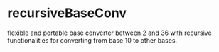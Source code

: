 # recursiveBaseConv
flexible and portable base converter between 2 and 36 with recursive functionalities for converting from base 10 to other bases.